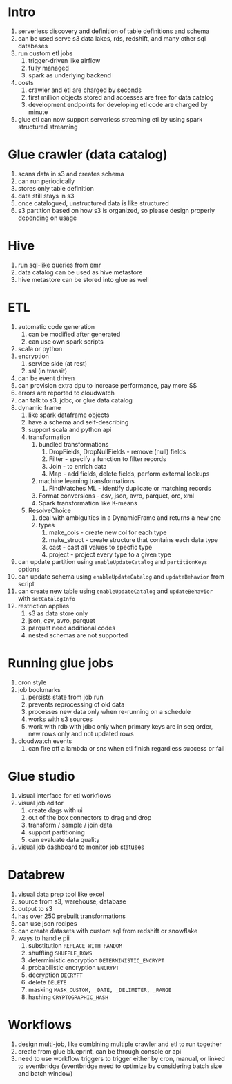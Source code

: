 # Intro
1. serverless discovery and definition of table definitions and schema
1. can be used serve s3 data lakes, rds, redshift, and many other sql databases 
1. run custom etl jobs
    1. trigger-driven like airflow
    1. fully managed
    1. spark as underlying backend
1. costs
    1. crawler and etl are charged by seconds
    1. first million objects stored and accesses are free for data catalog
    1. development endpoints for developing etl code are charged by minute
 1. glue etl can now support serverless streaming etl by using spark structured streaming

# Glue crawler (data catalog)
1. scans data in s3 and creates schema
1. can run periodically
1. stores only table definition
1. data still stays in s3
1. once catalogued, unstructured data is like structured
1. s3 partition based on how s3 is organized, so please design properly depending on usage

# Hive
1. run sql-like queries from emr
1. data catalog can be used as hive metastore
1. hive metastore can be stored into glue as well

# ETL
1. automatic code generation
    1. can be modified after generated
    1. can use own spark scripts
1. scala or python
1. encryption
    1. service side (at rest)
    1. ssl (in transit)
1. can be event driven
1. can provision extra dpu to increase performance, pay more $$
1. errors are reported to cloudwatch
1. can talk to s3, jdbc, or glue data catalog
1. dynamic frame
    1. like spark dataframe objects
    1. have a schema and self-describing
    1. support scala and python api
    1. transformation
        1. bundled transformations
            1. DropFields, DropNullFields - remove (null) fields
            1. Filter - specify a function to filter records
            1. Join - to enrich data
            1. Map - add fields, delete fields, perform external lookups
        1. machine learning transformations
            1. FindMatches ML - identify duplicate or matching records
        1. Format conversions - csv, json, avro, parquet, orc, xml
        1. Spark transformation like K-means
    1. ResolveChoice
        1. deal with ambiguities in a DynamicFrame and returns a new one
        1. types
            1. make_cols - create new col for each type 
            1. make_struct - create structure that contains each data type
            1. cast - cast all values to specfic type
            1. project - project every type to a given type
1. can update partition using `enableUpdateCatalog` and `partitionKeys` options
1. can update schema using `enableUpdateCatalog` and `updateBehavior` from script
1. can create new table using `enableUpdateCatalog` and `updateBehavior` with `setCatalogInfo`
1. restriction applies 
    1. s3 as data store only
    1. json, csv, avro, parquet
    1. parquet need additional codes
    1. nested schemas are not supported

# Running glue jobs
1. cron style
1. job bookmarks
    1. persists state from job run
    1. prevents reprocessing of old data
    1. processes new data only when re-running on a schedule
    1. works with s3 sources
    1. work with rdb with jdbc only when primary keys are in seq order, new rows only and not updated rows
1. cloudwatch events
    1. can fire off a lambda or sns when etl finish regardless success or fail

# Glue studio
1. visual interface for etl workflows
1. visual job editor
    1. create dags with ui
    1. out of the box connectors to drag and drop
    1. transform / sample / join data
    1. support partitioning
    1. can evaluate data quality
1. visual job dashboard to monitor job statuses

# Databrew
1. visual data prep tool like excel
1. source from s3, warehouse, database
1. output to s3
1. has over 250 prebuilt transformations
1. can use json recipes
1. can create datasets with custom sql from redshift or snowflake
1. ways to handle pii
    1. substitution `REPLACE_WITH_RANDOM`
    1. shuffling `SHUFFLE_ROWS`
    1. deterministic encryption `DETERMINISTIC_ENCRYPT`
    1. probabilistic encryption `ENCRYPT`
    1. decryption `DECRYPT`
    1. delete `DELETE`
    1. masking `MASK_CUSTOM, _DATE, _DELIMITER, _RANGE`
    1. hashing `CRYPTOGRAPHIC_HASH`

# Workflows
1. design multi-job, like combining multiple crawler and etl to run together
1. create from glue blueprint, can be through console or api
1. need to use workflow triggers to trigger either by cron, manual, or linked to eventbridge (eventbridge need to optimize by considering batch size and batch window)
